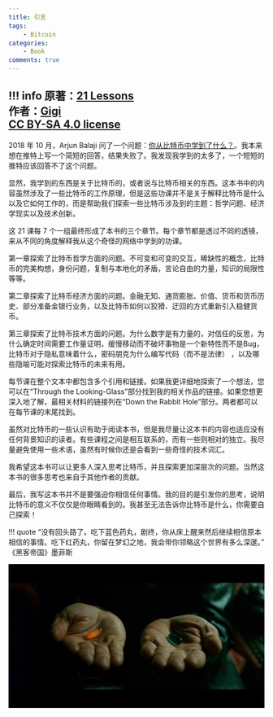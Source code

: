 ```yaml
---
title: 引言
tags:
    - Bitcoin
categories:
    - Book
comments: true
---
```


!!! info
    原著：[21 Lessons](https://21lessons.com/toc)  
    作者：[Gigi](https://dergigi.com/)  
    [CC BY-SA 4.0 license](https://creativecommons.org/licenses/by-sa/4.0/)  
---

2018 年 10 月，Arjun Balaji 问了一个问题：[你从比特币中学到了什么？](https://twitter.com/arjunblj/status/1050073234719293440)。我本来想在推特上写一个简短的回答，结果失败了。我发现我学到的太多了，一个短短的推特应该回答不了这个问题。

显然，我学到的东西是关于比特币的，或者说与比特币相关的东西。这本书中的内容虽然涉及了一些比特币的工作原理，但是这些功课并不是关于解释比特币是什么以及它如何工作的，而是帮助我们探索一些比特币涉及到的主题：哲学问题、经济学现实以及技术创新。

这 21 课每 7 个一组最终形成了本书的三个章节。每个章节都是透过不同的透镜，来从不同的角度解释我从这个奇怪的网络中学到的功课。

第一章探索了比特币哲学方面的问题。不可变和可变的交互，稀缺性的概念，比特币的完美构想，身份问题，复制与本地化的矛盾，言论自由的力量，知识的局限性等等。

第二章探索了比特币经济方面的问题。金融无知、通货膨胀、价值、货币和货币历史、部分准备金银行业务，以及比特币如何以狡猾、迂回的方式重新引入稳健货币。

第三章探索了比特币技术方面的问题。为什么数字是有力量的，对信任的反思，为什么确定时间需要工作量证明，缓慢移动而不破坏事物是一个新特性而不是Bug，比特币对于隐私意味着什么，密码朋克为什么编写代码（而不是法律） ，以及哪些隐喻可能对探索比特币的未来有用。

每节课在整个文本中都包含多个引用和链接。如果我更详细地探索了一个想法，您可以在“Through the Looking-Glass”部分找到我的相关作品的链接。如果您想更深入地了解，最相关材料的链接列在“Down the Rabbit Hole”部分。两者都可以在每节课的末尾找到。

虽然对比特币的一些认识有助于阅读本书，但是我尽量让这本书的内容也适应没有任何背景知识的读者。有些课程之间是相互联系的，而有一些则相对的独立。我尽量避免使用一些术语，虽然有时候你还是会看到一些奇怪的技术词汇。

我希望这本书可以让更多人深入思考比特币，并且探索更加深层次的问题。当然这本书的很多思考也来自于其他作者的贡献。

最后，我写这本书并不是要强迫你相信任何事情。我的目的是引发你的思考，说明比特币的意义不仅仅是你眼睛看到的。我甚至无法告诉你比特币是什么，你需要自己探索！

!!! quote
    “没有回头路了。吃下蓝色药丸，剧终，你从床上醒来然后继续相信原本相信的事情。吃下红药丸，你留在梦幻之地，我会带你领略这个世界有多么深邃。”  
    《黑客帝国》墨菲斯

![20221231145555](https://raw.githubusercontent.com/wangzhe3224/pic_repo/master/images/20221231145555.png)